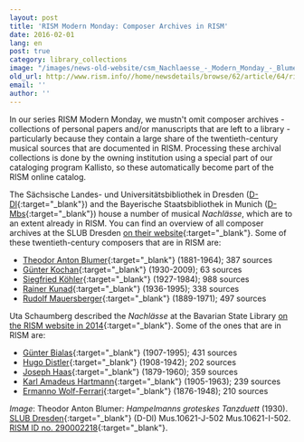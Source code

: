 ```yaml
---
layout: post
title: 'RISM Modern Monday: Composer Archives in RISM'
date: 2016-02-01
lang: en
post: true
category: library_collections
image: "/images/news-old-website/csm_Nachlaesse_-_Modern_Monday_-_Blumer_-_Hampelmann_37e02c2860.jpg"
old_url: http://www.rism.info//home/newsdetails/browse/62/article/64/rism-modern-monday-composer-archives-in-rism.html
email: ''
author: ''
---
```


In our series RISM Modern Monday, we mustn't omit composer archives - collections of personal papers and/or manuscripts that are left to a library - particularly because they contain a large share of the twentieth-century musical sources that are documented in RISM. Processing these archival collections is done by the owning institution using a special part of our cataloging program Kallisto, so these automatically become part of the RISM online catalog.

The Sächsische Landes- und Universitätsbibliothek in Dresden ([D-Dl](https://opac.rism.info/metaopac/search?View=rism&siglum=D-Dl){:target="_blank"}) and the Bayerische Staatsbibliothek in Munich ([D-Mbs](https://opac.rism.info/metaopac/search?View=rism&siglum=D-Mbs){:target="_blank"}) house a number of musical _Nachlässe_, which are to an extent already in RISM. You can find an overview of all composer archives at the SLUB Dresden [on their website](http://www.slub-dresden.de/sammlungen/musik/musikhandschriften-und-alte-drucke/musiknachlaesse/uebersicht-musiknachlaesse/){:target="_blank"}. Some of these twentieth-century composers that are in RISM are:

- [Theodor Anton Blumer](https://opac.rism.info/metaopac/search?View=rism&author=135104661){:target="_blank"} (1881-1964); 387 sources
- [Günter Kochan](https://opac.rism.info/metaopac/search?View=rism&author=310120209){:target="_blank"} (1930-2009); 63 sources
- [Siegfried Köhler](https://opac.rism.info/metaopac/search?View=rism&author=132448467){:target="_blank"} (1927-1984); 988 sources
- [Rainer Kunad](https://opac.rism.info/metaopac/search?View=rism&author=139139834){:target="_blank"} (1936-1995); 338 sources
- [Rudolf Mauersberger](https://opac.rism.info/metaopac/search?View=rism&author=13445829X){:target="_blank"} (1889-1971); 497 sources

Uta Schaumberg described the _Nachlässe_ at the Bavarian State Library [on the RISM website in 2014](http://www.rism.info/en/home/newsdetails/article/2/music-archives-at-the-bavarian-state-libary.html){:target="_blank"}. Some of the ones that are in RISM are:

- [Günter Bialas](https://opac.rism.info/metaopac/search?View=rism&author=310018846){:target="_blank"} (1907-1995); 431 sources
- [Hugo Distler](https://opac.rism.info/metaopac/search?View=rism&author=118679848){:target="_blank"} (1908-1942); 202 sources
- [Joseph Haas](https://opac.rism.info/metaopac/search?View=rism&author=134394372){:target="_blank"} (1879-1960); 359 sources
- [Karl Amadeus Hartmann](https://opac.rism.info/metaopac/search?View=rism&author=118546309){:target="_blank"} (1905-1963); 239 sources
- [Ermanno Wolf-Ferrari](https://opac.rism.info/metaopac/search?View=rism&author=118634879){:target="_blank"} (1876-1948); 210 sources

_Image_: Theodor Anton Blumer: _Hampelmanns groteskes Tanzduett_ (1930). [SLUB Dresden](http://www.slub-dresden.de/sammlungen/musik/musikhandschriften-und-alte-drucke/musiknachlaesse/theodor-blumer/){:target="_blank"} (D-Dl) Mus.10621-J-502 Mus.10621-I-502. [RISM ID no. 290002218](https://opac.rism.info/search?id=290002218){:target="_blank"}.

